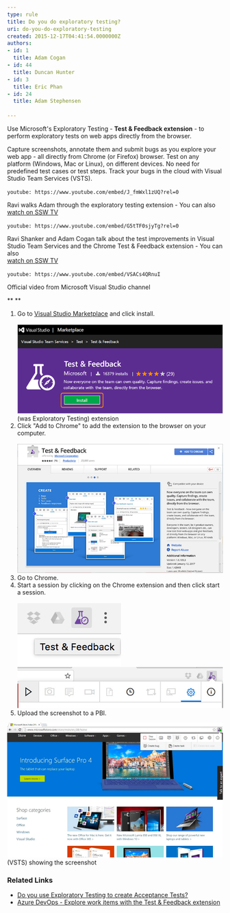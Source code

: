 ```yaml
---
type: rule
title: Do you do exploratory testing?
uri: do-you-do-exploratory-testing
created: 2015-12-17T04:41:54.0000000Z
authors:
- id: 1
  title: Adam Cogan
- id: 44
  title: Duncan Hunter
- id: 3
  title: Eric Phan
- id: 24
  title: Adam Stephensen

---
```


Use Microsoft's Exploratory Testing -  **Test & Feedback extension** - to perform exploratory tests on web apps directly from the browser.

 Capture screenshots, annotate them and submit bugs as you explore your web app - all directly from Chrome (or Firefox) browser. Test on any platform (Windows, Mac or Linux), on different devices. No need for predefined test cases or test steps. Track your bugs in the cloud with Visual Studio Team Services (VSTS).
 


`youtube: https://www.youtube.com/embed/J_fmWxl1zUQ?rel=0`
 


 Ravi walks Adam through the exploratory testing extension - You can also <br>   [watch on SSW TV](http://tv.ssw.com/6664/exploratory-testing-extension-for-visual-studio-adam-cogans-interview-with-ravi-shanker)



`youtube: https://www.youtube.com/embed/G5tTF0sjyTg?rel=0`
 
 Ravi Shanker and Adam Cogan talk about the test improvements in Visual Studio Team Services and the Chrome Test & Feedback extension  - You can also <br>      [watch on SSW TV](https://tv.ssw.com/6873/vs-test-feedback-chrome-extension-with-product-owner-ravi-shanker-microsoft-seattle-2017)




`youtube: https://www.youtube.com/embed/VSACs4QRnuI`
 
 Official video from Microsoft Visual Studio channel

**
** 

1. Go to [Visual Studio Marketplace](https://marketplace.visualstudio.com/items?itemName=ms.vss-exploratorytesting-web) and click install. <br>      
![Microsoft Test & Feedback](exploratory-test-extension-install.png)(was Exploratory Testing) extension
2. Click "Add to Chrome" to add the extension to the browser on your computer. <br>      
![Chrome Web Store page for Test & Feedback extension](exploratory-test-extension-add.png)
3. Go to Chrome.
4. Start a session by clicking on the Chrome extension and then click start a session. <br>      
![Chrome extension icon](exploratory-test-extension-icon.png)
![Test & Feedback start session button](exploratory-test-extension-start.png)
5. Upload the screenshot to a PBI. <br>          

![PBI in Visual Studio Team Services](pbi-screenshot.jpg)(VSTS) showing the screenshot


### Related Links


- [Do you use Exploratory Testing to create Acceptance Tests?](/_layouts/15/FIXUPREDIRECT.ASPX?WebId=3dfc0e07-e23a-4cbb-aac2-e778b71166a2&TermSetId=07da3ddf-0924-4cd2-a6d4-a4809ae20160&TermId=eaa11776-38b4-4178-87ec-2e9aabe3f76e)
- [Azure DevOps - Explore work items with the Test & Feedback extension](https://docs.microsoft.com/en-us/azure/devops/test/explore-workitems-exploratory-testing)
